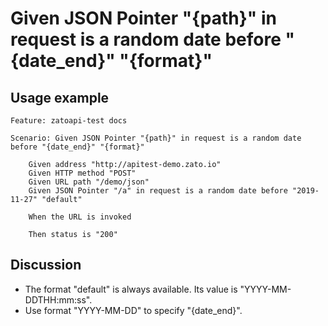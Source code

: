 
Given JSON Pointer "{path}" in request is a random date before "{date_end}" "{format}"
=============================================================================================================

Usage example
-------------

```
Feature: zatoapi-test docs

Scenario: Given JSON Pointer "{path}" in request is a random date before "{date_end}" "{format}"

    Given address "http://apitest-demo.zato.io"
    Given HTTP method "POST"
    Given URL path "/demo/json"
    Given JSON Pointer "/a" in request is a random date before "2019-11-27" "default"

    When the URL is invoked

    Then status is "200"
```

Discussion
----------

* The format "default" is always available. Its value is "YYYY-MM-DDTHH:mm:ss".
* Use format "YYYY-MM-DD" to specify "{date_end}".